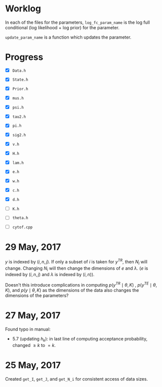 # Worklog

In each of the files for the parameters, `log_fc_param_name` is the
log full conditional (log likelihood + log prior) for the parameter. 

`update_param_name` is a function which updates the parameter.

# Progress
- [x] `Data.h`
- [x] `State.h`
- [x] `Prior.h`
- [x] `mus.h`
- [x] `psi.h`
- [x] `tau2.h`
- [x] `pi.h`
- [x] `sig2.h`
- [x] `v.h`
- [x] `H.h`
- [x] `lam.h`
- [x] `e.h`
- [x] `w.h`
- [x] `c.h`
- [x] `d.h`
- [ ] `K.h`
- [ ] `theta.h`
- [ ] `cytof.cpp`


# 29 May, 2017
$y$ is indexed by $(i,n,j)$. If only a subset of $i$ is taken for $y^{TR}$, then $N_i$
will change. Changing $N_i$ will then change the dimensions of $e$ and $\lambda$. ($e$
is indexed by $(i,n,j)$ and $\lambda$ is indexed by $(i,n)$).

Doesn't this introduce complications in computing $p(y^{TR}\mid \theta,K)$
, $p(y^{TE}\mid \theta,K)$, and $p(y\mid \theta,K)$ as the dimensions of the
data also changes the dimensions of the parameters?


# 27 May, 2017
Found typo in manual:

- 5.7 (updating $h_k$): in last line of computing acceptance probability,
  changed $\ge k$ to $= k$.

# 25 May, 2017

Created `get_I`, `get_J`, and `get_N_i` for consistent access of 
data sizes.

